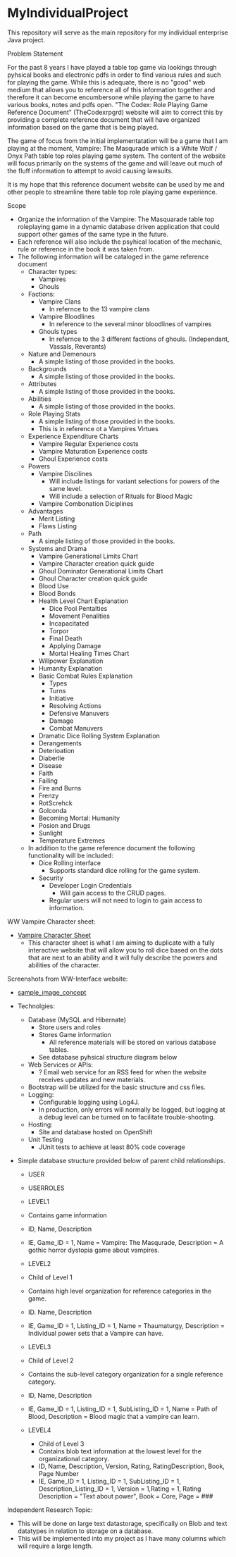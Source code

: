 # MyIndividualProject
This repository will serve as the main repository for my individual enterprise Java project.

Problem Statement

For the past 8 years I have played a table top game via lookings through pyhsical books and electronic pdfs in order to find various rules and such for playing the game. While this is adequate, there is no "good" web medium that allows you to reference all of this information together and therefore it can become encumbersone while playing the game to have various books, notes and pdfs open. "The Codex: Role Playing Game Reference Document" (TheCodexrpgrd) website will aim to correct this by providing a complete reference document that will have organized information based on the game that is being played. 

The game of focus from the initial implementatation will be a game that I am playing at the moment, Vampire: The Masqurade which is a White Wolf / Onyx Path table top roles playing game system. The content of the website will focus primarily on the systems of the game and will leave out much of the fluff information to attempt to avoid causing lawsuits. 

It is my hope that this reference document website can be used by me and other people to streamline there table top role playing game experience.

Scope

- Organize the information of the Vampire: The Masquarade table top roleplaying game in a dynamic database driven application that could support other games of the same type in the future.
- Each reference will also include the psyhical location of the mechanic, rule or reference in the book it was taken from.
- The following information will be cataloged in the game reference document
  - Character types:
    - Vampires
    - Ghouls
  - Factions:
    - Vampire Clans
      - In refernce to the 13 vampire clans
    - Vampire Bloodlines
      - In reference to the several minor bloodlines of vampires
    - Ghouls types
      - In refernce to the 3 different factions of ghouls. (Independant, Vassals, Reverants)
  - Nature and Demenours
    - A simple listing of those provided in the books.
  - Backgrounds
    - A simple listing of those provided in the books.
  - Attributes
    - A simple listing of those provided in the books.
  - Abilities
    - A simple listing of those provided in the books.
  - Role Playing Stats
    - A simple listing of those provided in the books.
    - This is in reference ot a Vampires Virtues
  - Experience Expenditure Charts
    - Vampire Regular Experience costs
    - Vampire Maturation Experience costs
    - Ghoul Experience costs
  - Powers
    - Vampire Discilines
      - Will include listings for variant selections for powers of the same level.
      - Will include a selection of Rituals for Blood Magic
    - Vampire Combonation Diciplines
  - Advantages
    - Merit Listing
    - Flaws Listing
  - Path
    - A simple listing of those provided in the books.
  - Systems and Drama
    - Vampire Generational Limits Chart
    - Vampire Character creation quick guide
    - Ghoul Dominator Generational Limits Chart
    - Ghoul Character creation quick guide
    - Blood Use
    - Blood Bonds
    - Health Level Chart Explanation
      - Dice Pool Pentalties
      - Movement Penalities
      - Incapacitated
      - Torpor
      - Final Death
      - Applying Damage
      - Mortal Healing Times Chart
    - Willpower Explanation
    - Humanity Explanation
    - Basic Combat Rules Explanation
      - Types
      - Turns
      - Initiative
      - Resolving Actions
      - Defensive Manuvers
      - Damage
      - Combat Manuvers
    - Dramatic Dice Rolling System Explanation
    - Derangements
    - Deterioation
    - Diaberlie
    - Disease
    - Faith
    - Failing
    - Fire and Burns
    - Frenzy
    - RotScrehck
    - Golconda
    - Becoming Mortal: Humanity
    - Posion and Drugs
    - Sunlight
    - Temperature Extremes
  - In addition to the game reference document the following functionality will be included:
    - Dice Rolling interface
      - Supports standard dice rolling for the game system.
    - Security
      - Developer Login Credentials
        - Will gain access to the CRUD pages.
      - Regular users will not need to login to gain access to information.

WW Vampire Character sheet:
- [Vampire Character Sheet](http://sorwen.com/vampire/BairnAmbroseKane.jpg)
  - This character sheet is what I am aiming to duplicate with a fully interactive website that will allow you to roll dice based on the dots that are next to an ability and it will fully describe the powers and abilities of the character. 

Screenshots from WW-Interface website:
- [sample_image_concept](https://github.com/Demosphere/MyIndividualProject/blob/master/images/sample_design.png)

- Technolgies:
  - Database (MySQL and Hibernate)
    - Store users and roles
    - Stores Game information
      - All reference materials will be stored on various database tables.
    - See database pyhsical structure diagram below
  - Web Services or APIs:
    - ? Email web service for an RSS feed for when the website receives updates and new materials.
  - Bootstrap will be utilized for the basic structure and css files.
  - Logging:
    - Configurable logging using Log4J. 
    - In production, only errors will normally be logged, but logging at a debug level can be turned on to facilitate trouble-shooting.
  - Hosting:
    - Site and database hosted on OpenShift
  - Unit Testing
    - JUnit tests to achieve at least 80% code coverage

- Simple database structure provided below of parent child relationships.
  - USER
  - USERROLES

  - LEVEL1              
  - Contains game information 
  - ID, Name, Description
  - IE, Game_ID = 1, Name = Vampire: The Masqurade, Description = A gothic horror dystopia game about vampires.

  - LEVEL2            
  - Child of Level 1
  - Contains high level organization for reference categories in the game. 
  - ID. Name, Description
  - IE, Game_ID = 1, Listing_ID = 1, Name = Thaumaturgy, Description = Individual power sets that a Vampire can have.

  - LEVEL3
  - Child of Level 2
  - Contains the sub-level category organization for a single reference category. 
  - ID, Name, Description
  - IE, Game_ID = 1, Listing_ID = 1, SubListing_ID = 1, Name = Path of Blood, Description = Blood magic that a vampire can learn.

  - LEVEL4 
    - Child of Level 3 
    - Contains blob text information at the lowest level for the organizational category.
    - ID, Name, Description, Version, Rating, RatingDescription,  Book, Page Number
    - IE, Game_ID = 1, Listing_ID = 1, SubListing_ID = 1, Description_Listing_ID = 1, Version = 1,Rating = 1,  Rating Description = "Text about power", Book = Core, Page = ### 

Independent Research Topic:
- This will be done on large text datastorage, specifically on Blob and text datatypes in relation to storage on a database.
- This will be implemented into my project as I have many columns which will require a large length.
